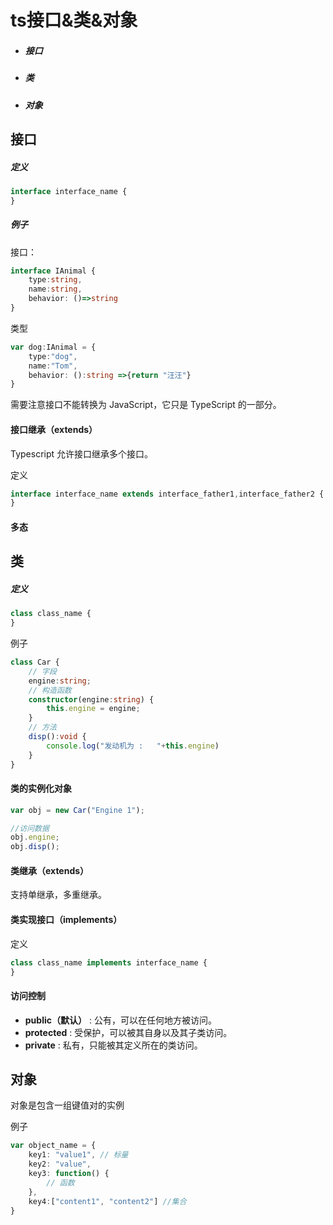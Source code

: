 # ts接口&类&对象

- ##### 接口

- ##### 类

- ##### 对象

## 接口

##### 定义

```typescript
interface interface_name { 
}
```

##### 例子

接口：

```typescript
interface IAnimal { 
    type:string, 
    name:string, 
    behavior: ()=>string 
} 
```

类型

```typescript
var dog:IAnimal = { 
    type:"dog",
    name:"Tom", 
    behavior: ():string =>{return "汪汪"} 
} 
```

需要注意接口不能转换为 JavaScript，它只是 TypeScript 的一部分。

#### 接口继承（extends）

Typescript 允许接口继承多个接口。

定义

```typescript
interface interface_name extends interface_father1,interface_father2 { 
}
```

#### 多态



## 类

##### 定义

```typescript
class class_name { 
}
```

例子

```typescript
class Car { 
    // 字段 
    engine:string; 
    // 构造函数 
    constructor(engine:string) { 
        this.engine = engine;
    }  
    // 方法 
    disp():void { 
        console.log("发动机为 :   "+this.engine) 
    } 
}
```

#### 类的实例化对象

```typescript
var obj = new Car("Engine 1");

//访问数据
obj.engine;
obj.disp();
```

#### 类继承（extends）

支持单继承，多重继承。

#### 类实现接口（implements）

定义

```typescript
class class_name implements interface_name { 
}
```

#### 访问控制

- **public（默认）** : 公有，可以在任何地方被访问。
- **protected** : 受保护，可以被其自身以及其子类访问。
- **private** : 私有，只能被其定义所在的类访问。



## 对象

对象是包含一组键值对的实例

例子

```typescript
var object_name = { 
    key1: "value1", // 标量
    key2: "value",  
    key3: function() {
        // 函数
    }, 
    key4:["content1", "content2"] //集合
}
```

#### 